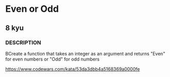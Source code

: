  # Even or Odd
## 8 kyu
### DESCRIPTION
BCreate a function that takes an integer as an argument and returns "Even" for even numbers or "Odd" for odd numbers

https://www.codewars.com/kata/53da3dbb4a5168369a0000fe
